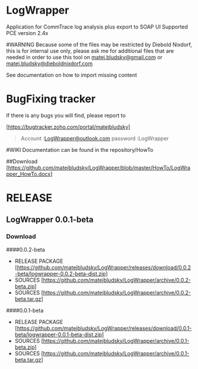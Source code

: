 # LogWrapper
Application for CommTrace log analysis plus export to SOAP UI
Supported PCE version 2.4x

#WARNING
Because some of the files may be restricted by Diebold Nixdorf, this is for internal use only, please ask me for additional 
files that are needed in order to use this tool on matej.bludsky@gmail.com or matej.bludsky@dieboldnixdorf.com

See documentation on how to import missing content

# BugFixing tracker 
If there is any bugs you will find, please report to 

[https://bugtracker.zoho.com/portal/matejbludsky]

>Account :LogWrapper@outlook.com
>password :LogWrapper

#WIKI
Documentation can be found in the repository/HowTo

##Download
[https://github.com/matejbludsky/LogWrapper/blob/master/HowTo/LogWrapper_HowTo.docx]


# RELEASE 

## LogWrapper 0.0.1-beta

### Download 

####0.0.2-beta
- RELEASE PACKAGE [https://github.com/matejbludsky/LogWrapper/releases/download/0.0.2-beta/logwrapper-0.0.2-beta-dist.zip]
- SOURCES [https://github.com/matejbludsky/LogWrapper/archive/0.0.2-beta.zip]
- SOURCES [https://github.com/matejbludsky/LogWrapper/archive/0.0.2-beta.tar.gz]

####0.0.1-beta
- RELEASE PACKAGE [https://github.com/matejbludsky/LogWrapper/releases/download/0.0.1-beta/logwrapper-0.0.1-beta-dist.zip]
- SOURCES [https://github.com/matejbludsky/LogWrapper/archive/0.0.1-beta.zip]
- SOURCES [https://github.com/matejbludsky/LogWrapper/archive/0.0.1-beta.tar.gz]
